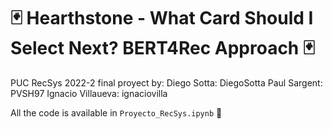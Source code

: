 # :black_joker: Hearthstone - What Card Should I Select Next? BERT4Rec Approach :black_joker:
PUC RecSys 2022-2 final proyect by:
Diego Sotta: DiegoSotta 
Paul Sargent: PVSH97
Ignacio Villaueva: ignaciovilla

All the code is available in `Proyecto_RecSys.ipynb` :rocket: 

